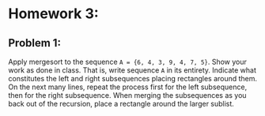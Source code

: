 # Homework 3:

## Problem 1:

Apply mergesort	to the sequence	`A = {6, 4, 3, 9, 4, 7, 5}`. Show your work as done in class. That is, write sequence `A` in its entirety. Indicate what constitutes the left and right subsequences placing	rectangles around them.	On the next many lines, repeat the process first for the left subsequence, then for the right	subsequence. When merging the subsequences as you back out of the recursion, place a rectangle around the larger sublist.
